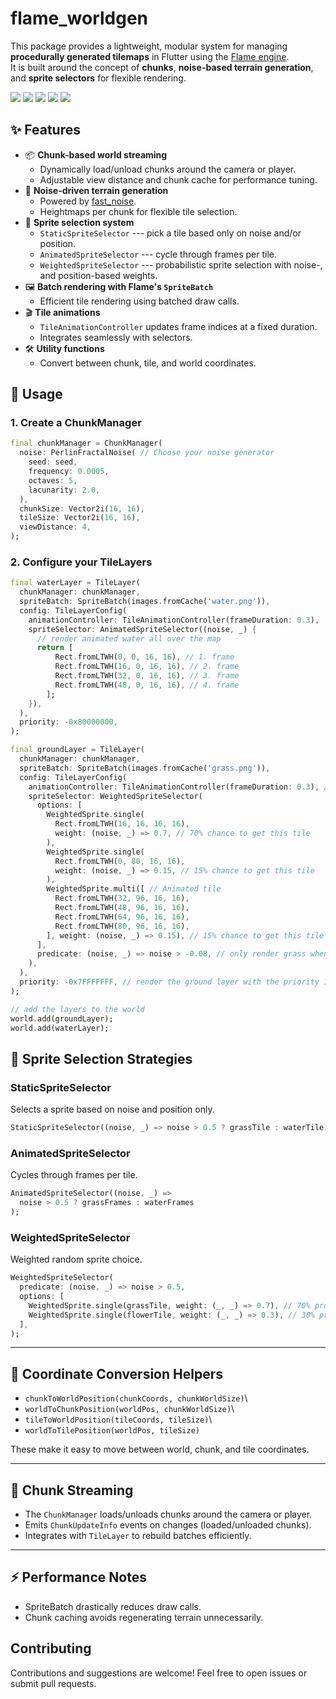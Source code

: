 # flame_worldgen

This package provides a lightweight, modular system for managing
**procedurally generated tilemaps** in Flutter using the [Flame
engine](https://flame-engine.org/).\
It is built around the concept of **chunks**, **noise-based terrain
generation**, and **sprite selectors** for flexible rendering.


<a title="CI" href="https://github.com/bszarlej/flame_worldgen/actions/workflows/ci.yaml"><img src="https://github.com/bszarlej/flame_worldgen/actions/workflows/ci.yaml/badge.svg"></a>
<a title="Pub" href="https://pub.dev/packages/flame_worldgen" ><img src="https://img.shields.io/pub/v/flame_worldgen.svg?style=popout"></a>
<a title="Pub Points" href="https://pub.dev/packages/flame_worldgen/score"><img src="https://img.shields.io/pub/points/flame_worldgen.svg?style=popout"></a>
<a title="Pub Likes" href="https://pub.dev/packages/flame_worldgen/score"><img src="https://img.shields.io/pub/likes/flame_worldgen.svg?style=popout"></a>
<a title="Pub Downloads" href="https://pub.dev/packages/flame_worldgen/score" ><img src="https://img.shields.io/pub/dm/flame_worldgen"></a>

## ✨ Features

-   📦 **Chunk-based world streaming**
    -   Dynamically load/unload chunks around the camera or player.
    -   Adjustable view distance and chunk cache for performance tuning.
-   🌄 **Noise-driven terrain generation**
    -   Powered by [fast_noise](https://pub.dev/packages/fast_noise).
    -   Heightmaps per chunk for flexible tile selection.
-   🎨 **Sprite selection system**
    -   `StaticSpriteSelector` --- pick a tile based only on noise
        and/or position.
    -   `AnimatedSpriteSelector` --- cycle through frames per tile.
    -   `WeightedSpriteSelector` --- probabilistic sprite selection with
        noise-, and position-based weights.
-   🖼 **Batch rendering with Flame's `SpriteBatch`**
    -   Efficient tile rendering using batched draw calls.
-   🎬 **Tile animations**
    -   `TileAnimationController` updates frame indices at a fixed
        duration.
    -   Integrates seamlessly with selectors.
-   🛠 **Utility functions**
    -   Convert between chunk, tile, and world coordinates.


## 🚀 Usage

### 1. Create a ChunkManager

``` dart
final chunkManager = ChunkManager(
  noise: PerlinFractalNoise( // Choose your noise generator
    seed: seed,
    frequency: 0.0005,
    octaves: 5,
    lacunarity: 2.0,
  ),
  chunkSize: Vector2i(16, 16),
  tileSize: Vector2i(16, 16),
  viewDistance: 4,
);
```

### 2. Configure your TileLayers

``` dart
final waterLayer = TileLayer(
  chunkManager: chunkManager,
  spriteBatch: SpriteBatch(images.fromCache('water.png')),
  config: TileLayerConfig(
    animationController: TileAnimationController(frameDuration: 0.3),
    spriteSelector: AnimatedSpriteSelector((noise, _) {
      // render animated water all over the map
      return [
          Rect.fromLTWH(0, 0, 16, 16), // 1. frame
          Rect.fromLTWH(16, 0, 16, 16), // 2. frame
          Rect.fromLTWH(32, 0, 16, 16), // 3. frame
          Rect.fromLTWH(48, 0, 16, 16), // 4. frame
        ];
    }),
  ),
  priority: -0x80000000,
);

final groundLayer = TileLayer(
  chunkManager: chunkManager,
  spriteBatch: SpriteBatch(images.fromCache('grass.png')),
  config: TileLayerConfig(
    animationController: TileAnimationController(frameDuration: 0.3), // animation controller is needed to animate `WeightedSprite.multi` sprite 
    spriteSelector: WeightedSpriteSelector(
      options: [
        WeightedSprite.single(
          Rect.fromLTWH(16, 16, 16, 16),
          weight: (noise, _) => 0.7, // 70% chance to get this tile
        ),
        WeightedSprite.single(
          Rect.fromLTWH(0, 80, 16, 16),
          weight: (noise, _) => 0.15, // 15% chance to get this tile
        ),
        WeightedSprite.multi([ // Animated tile
          Rect.fromLTWH(32, 96, 16, 16),
          Rect.fromLTWH(48, 96, 16, 16),
          Rect.fromLTWH(64, 96, 16, 16),
          Rect.fromLTWH(80, 96, 16, 16),
        ], weight: (noise, _) => 0.15), // 15% chance to get this tile
      ],
      predicate: (noise, _) => noise > -0.08, // only render grass when if the noise value is bigger than -0.08
    ),
  ),
  priority: -0x7FFFFFFF, // render the ground layer with the priority 1 higher than the water layer
);

// add the layers to the world
world.add(groundLayer);
world.add(waterLayer);
```

## 🧩 Sprite Selection Strategies

### StaticSpriteSelector

Selects a sprite based on noise and position only.

``` dart
StaticSpriteSelector((noise, _) => noise > 0.5 ? grassTile : waterTile);
```

### AnimatedSpriteSelector

Cycles through frames per tile.

``` dart
AnimatedSpriteSelector((noise, _) =>
  noise > 0.5 ? grassFrames : waterFrames
);
```

### WeightedSpriteSelector

Weighted random sprite choice.

``` dart
WeightedSpriteSelector(
  predicate: (noise, _) => noise > 0.5,
  options: [
    WeightedSprite.single(grassTile, weight: (_, _) => 0.7), // 70% probability
    WeightedSprite.single(flowerTile, weight: (_, _) => 0.3), // 30% probability
  ],
);
```

------------------------------------------------------------------------

## 📏 Coordinate Conversion Helpers

-   `chunkToWorldPosition(chunkCoords, chunkWorldSize)`\
-   `worldToChunkPosition(worldPos, chunkWorldSize)`\
-   `tileToWorldPosition(tileCoords, tileSize)`\
-   `worldToTilePosition(worldPos, tileSize)`

These make it easy to move between world, chunk, and tile coordinates.

------------------------------------------------------------------------

## 📡 Chunk Streaming

-   The `ChunkManager` loads/unloads chunks around the camera or player.
-   Emits `ChunkUpdateInfo` events on changes (loaded/unloaded chunks).
-   Integrates with `TileLayer` to rebuild batches efficiently.

------------------------------------------------------------------------

## ⚡ Performance Notes

-   SpriteBatch drastically reduces draw calls.
-   Chunk caching avoids regenerating terrain unnecessarily.

## Contributing

Contributions and suggestions are welcome! Feel free to open issues or submit pull requests.